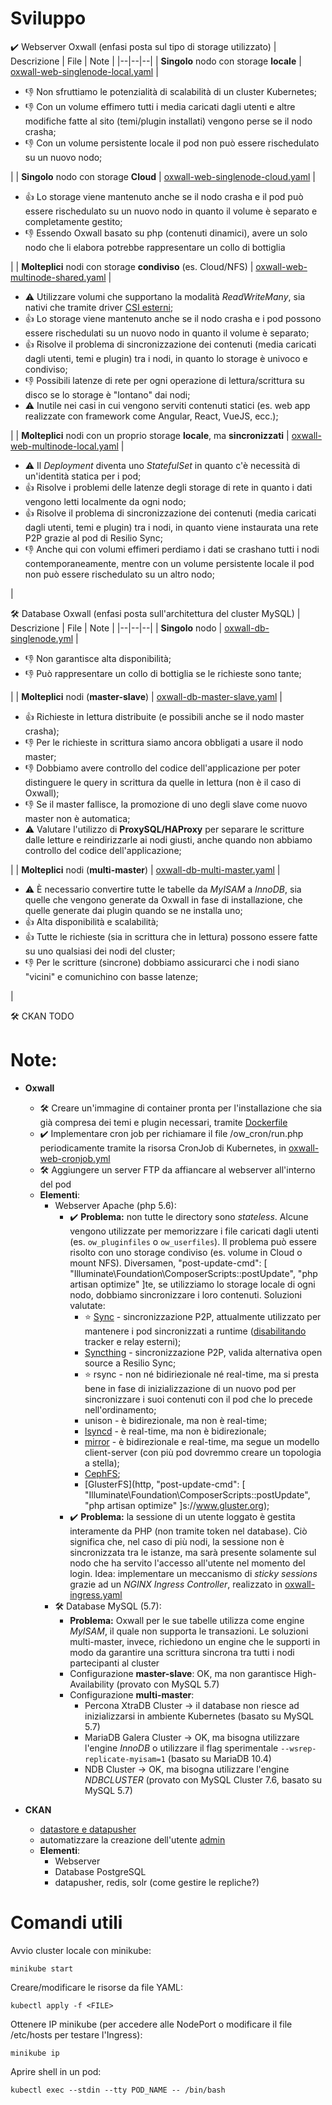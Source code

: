 # Sviluppo
:heavy_check_mark: Webserver Oxwall (enfasi posta sul tipo di storage utilizzato)
| Descrizione | File | Note |
|--|--|--|
| **Singolo** nodo con storage **locale** | [oxwall-web-singlenode-local.yaml](kubernetes/oxwall/web/oxwall-web-singlenode-local.yaml) | <ul><li>:thumbsdown: Non sfruttiamo le potenzialità di scalabilità di un cluster Kubernetes;</li><li>:thumbsdown: Con un volume effimero tutti i media caricati dagli utenti e altre modifiche fatte al sito (temi/plugin installati) vengono perse se il nodo crasha;</li><li>:thumbsdown: Con un volume persistente locale il pod non può essere rischedulato su un nuovo nodo;</li></ul> |
| **Singolo** nodo con storage **Cloud** | [oxwall-web-singlenode-cloud.yaml](kubernetes/oxwall/web/oxwall-web-singlenode-cloud.yaml) | <ul><li>:thumbsup: Lo storage viene mantenuto anche se il nodo crasha e il pod può essere rischedulato su un nuovo nodo in quanto il volume è separato e completamente gestito;</li><li>:thumbsdown: Essendo Oxwall basato su php (contenuti dinamici), avere un solo nodo che li elabora potrebbe rappresentare un collo di bottiglia</ul> |
| **Molteplici** nodi con storage **condiviso** (es. Cloud/NFS) | [oxwall-web-multinode-shared.yaml](kubernetes/oxwall/web/oxwall-web-multinode-shared.yaml) | <ul><li>:warning: Utilizzare volumi che supportano la modalità *ReadWriteMany*, sia nativi che tramite driver [CSI esterni](https://kubernetes-csi.github.io/docs/drivers.html);</li><li>:thumbsup: Lo storage viene mantenuto anche se il nodo crasha e i pod possono essere rischedulati su un nuovo nodo in quanto il volume è separato;</li><li>:thumbsup: Risolve il problema di sincronizzazione dei contenuti (media caricati dagli utenti, temi e plugin) tra i nodi, in quanto lo storage è univoco e condiviso;</li><li>:thumbsdown: Possibili latenze di rete per ogni operazione di lettura/scrittura su disco se lo storage è "lontano" dai nodi;</li><li>:warning: Inutile nei casi in cui vengono serviti contenuti statici (es. web app realizzate con framework come Angular, React, VueJS, ecc.);</li></ul>|
| **Molteplici** nodi con un proprio storage **locale**, ma **sincronizzati** | [oxwall-web-multinode-local.yaml](kubernetes/oxwall/web/oxwall-web-multinode-local.yaml) | <ul><li>:warning: Il *Deployment* diventa uno *StatefulSet* in quanto c'è necessità di un'identità statica per i pod;</li><li>:thumbsup: Risolve i problemi delle latenze degli storage di rete in quanto i dati vengono letti localmente da ogni nodo;</li><li>:thumbsup: Risolve il problema di sincronizzazione dei contenuti (media caricati dagli utenti, temi e plugin) tra i nodi, in quanto viene instaurata una rete P2P grazie al pod di Resilio Sync;</li><li>:thumbsdown: Anche qui con volumi effimeri perdiamo i dati se crashano tutti i nodi contemporaneamente, mentre con un volume persistente locale il pod non può essere rischedulato su un altro nodo;</li></ul> |

:hammer_and_wrench: Database Oxwall (enfasi posta sull'architettura del cluster MySQL)
| Descrizione | File | Note |
|--|--|--|
| **Singolo** nodo | [oxwall-db-singlenode.yml](kubernetes/oxwall/database/oxwall-db-singlenode.yaml) | <ul><li>:thumbsdown: Non garantisce alta disponibilità;</li><li>:thumbsdown: Può rappresentare un collo di bottiglia se le richieste sono tante;</li></ul> |
| **Molteplici** nodi (**master-slave**) | [oxwall-db-master-slave.yaml](kubernetes/oxwall/database/oxwall-db-master-slave.yaml) | <ul><li>:thumbsup: Richieste in lettura distribuite (e possibili anche se il nodo master crasha);</li><li>:thumbsdown: Per le richieste in scrittura siamo ancora obbligati a usare il nodo master;</li><li>:thumbsdown: Dobbiamo avere controllo del codice dell'applicazione per poter distinguere le query in scrittura da quelle in lettura (non è il caso di Oxwall);</li><li>:thumbsdown: Se il master fallisce, la promozione di uno degli slave come nuovo master non è automatica;</li><li>:warning: Valutare l'utilizzo di **ProxySQL/HAProxy** per separare le scritture dalle letture e reindirizzarle ai nodi giusti, anche quando non abbiamo controllo del codice dell'applicazione;</li></ul> |
| **Molteplici** nodi (**multi-master**) | [oxwall-db-multi-master.yaml](kubernetes/oxwall/database/oxwall-db-multi-master.yaml) | <ul><li>:warning: È necessario convertire tutte le tabelle da *MyISAM* a *InnoDB*, sia quelle che vengono generate da Oxwall in fase di installazione, che quelle generate dai plugin quando se ne installa uno;</li><li>:thumbsup: Alta disponibilità e scalabilità;</li><li>:thumbsup: Tutte le richieste (sia in scrittura che in lettura) possono essere fatte su uno qualsiasi dei nodi del cluster;</li><li>:thumbsdown: Per le scritture (sincrone) dobbiamo assicurarci che i nodi siano "vicini" e comunichino con basse latenze;</li></ul> |

:hammer_and_wrench: CKAN
TODO

# Note:
 - **Oxwall**
	 - :hammer_and_wrench: Creare un'immagine di container pronta per l'installazione che sia già compresa dei temi e plugin necessari, tramite [Dockerfile](docker/oxwall/Dockerfile)
	 - :heavy_check_mark: Implementare cron job per richiamare il file /ow_cron/run.php periodicamente tramite la risorsa CronJob di Kubernetes, in [oxwall-web-cronjob.yml](kubernetes/oxwall/web/oxwall-web-cronjob.yml)
	 - :hammer_and_wrench: Aggiungere un server FTP da affiancare al webserver all'interno del pod
	 - **Elementi**:
		 - Webserver Apache (php 5.6):
			 - :heavy_check_mark: **Problema:** non tutte le directory sono *stateless*. Alcune vengono utilizzate per memorizzare i file caricati dagli utenti (es. `ow_pluginfiles` o `ow_userfiles`). Il problema può essere risolto con uno storage condiviso (es. volume in Cloud o mount NFS). Diversamen,
        "post-update-cmd": [
            "Illuminate\\Foundation\\ComposerScripts::postUpdate",
            "php artisan optimize"
        ]te, se utilizziamo lo storage locale di ogni nodo, dobbiamo sincronizzare i loro contenuti. Soluzioni valutate:
				 - :star: [Sync](https://hub.docker.com/r/resilio/sync) - sincronizzazione P2P, attualmente utilizzato per mantenere i pod sincronizzati a runtime ([disabilitando](https://help.resilio.com/hc/en-us/articles/204754349-Can-I-force-Sync-to-do-local-network-LAN-syncing-only-and-not-sync-via-the-Internet) tracker e relay esterni);
				 - [Syncthing](https://github.com/syncthing/syncthing) - sincronizzazione P2P, valida alternativa open source a Resilio Sync;
				 - :star: rsync - non né bidiriezionale né real-time, ma si presta bene in fase di inizializzazione di un nuovo pod per sincronizzare i suoi contenuti con il pod che lo precede nell'ordinamento;
				 - unison - è bidirezionale, ma non è real-time;
				 - [lsyncd](https://github.com/lsyncd/lsyncd) - è real-time, ma non è bidirezionale;
				 - [mirror](https://github.com/stephenh/mirror) - è bidirezionale e real-time, ma segue un modello client-server (con più pod dovremmo creare un topologia a stella);
				 - [CephFS](https://ceph.io);
				 - [GlusterFS](http,
        "post-update-cmd": [
            "Illuminate\\Foundation\\ComposerScripts::postUpdate",
            "php artisan optimize"
        ]s://www.gluster.org);
			 - :heavy_check_mark: **Problema:** la sessione di un utente loggato è gestita interamente da PHP (non tramite token nel database). Ciò significa che, nel caso di più nodi, la sessione non è sincronizzata tra le istanze, ma sarà presente solamente sul nodo che ha servito l'accesso all'utente nel momento del login. Idea: implementare un meccanismo di *sticky sessions* grazie ad un *NGINX Ingress Controller*, realizzato in [oxwall-ingress.yaml](kubernetes/oxwall/oxwall-ingress.yaml)
		 - :hammer_and_wrench: Database MySQL (5.7):
			 - **Problema:** Oxwall per le sue tabelle utilizza come engine *MyISAM*, il quale non supporta le transazioni. Le soluzioni multi-master, invece, richiedono un engine che le supporti in modo da garantire una scrittura sincrona tra tutti i nodi partecipanti al cluster
			 - Configurazione **master-slave**: OK, ma non garantisce High-Availability (provato con MySQL 5.7)
			 - Configurazione **multi-master**:
				 - Percona XtraDB Cluster -> il database non riesce ad inizializzarsi in ambiente Kubernetes (basato su MySQL 5.7)
				 - MariaDB Galera Cluster -> OK, ma bisogna utilizzare l'engine *InnoDB* o utilizzare il flag sperimentale `--wsrep-replicate-myisam=1` (basato su MariaDB 10.4)
				 - NDB Cluster -> OK, ma bisogna utilizzare l'engine *NDBCLUSTER* (provato con MySQL Cluster 7.6, basato su MySQL 5.7)

 - **CKAN**
	 - [datastore e datapusher](https://docs.ckan.org/en/2.9/maintaining/installing/install-from-docker-compose.html#datastore-and-datapusher)
	 - automatizzare la creazione dell'utente [admin](https://docs.ckan.org/en/2.9/maintaining/installing/install-from-docker-compose.html#create-ckan-admin-user)
	 - **Elementi**:
		 - Webserver
		 - Database PostgreSQL
		 - datapusher, redis, solr (come gestire le repliche?)

# Comandi utili
Avvio cluster locale con minikube:

    minikube start

Creare/modificare le risorse da file YAML:

    kubectl apply -f <FILE>

Ottenere IP minikube (per accedere alle NodePort o modificare il file /etc/hosts per testare l'Ingress):

    minikube ip

Aprire shell in un pod:

    kubectl exec --stdin --tty POD_NAME -- /bin/bash
